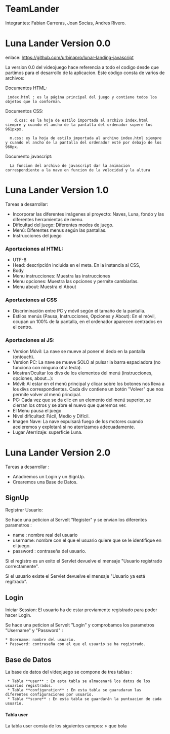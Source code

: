 # TeamLander
Integrantes: Fabian Carreras, Joan Socias, Andres Rivero.

# Luna Lander Version 0.0
enlace: https://github.com/urbinapro/lunar-landing-javascript

La version 0.0 del videojuego hace referencia a todo el codigo desde que partimos para el desarrollo de la aplicacion.
Este código consta de varios de archivos:
 
 Documentos HTML:
  
     index.html : es la página principal del juego y contiene todos los objetos que lo conforman.
    
  Documentos CSS:
  
 	    d.css: es la hoja de estilo importada al archivo index.html siempre y cuando el ancho de la pantalla del ordenador supere los           961pxpx.
      
      m.css: es la hoja de estilo importada al archivo index.html siempre y cuando el ancho de la pantalla del ordenador esté por debajo de los 960px.
   Documento javascript:
      
      La funcion del archivo de javascript dar la animacion correspondiente a la nave en funcion de la velocidad y la altura



# Luna Lander Version 1.0

Tareas a desarrollar:

* Incorporar las diferentes imágenes al proyecto: Naves, Luna, fondo y las diferentes herramientas de menu.
* Dificultad del juego: Diferentes modos de juego.
* Menú: Diferentes menus según las pantallas.
* Instrucciones del juego


### Aportaciones al HTML:
* UTF-8
* Head: descripción incluida en el meta. En la instancia al CSS,  
* Body
* Menu instrucciones: Muestra las instrucciones
* Menu opciones: Muestra las opciones y permite cambiarlas.
* Menu about: Muestra el About

### Aportaciones al CSS
* Discriminación entre PC y móvil según el tamaño de la pantalla.
* Estilos menús (Pausa, Instrucciones, Opciones y About): En el móvil, ocupan un 100% de la pantalla, en el ordenador aparecen centrados en el centro.

### Aportaciones al JS:
* Version Móvil: La nave se mueve al poner el dedo en la pantalla (ontouch).
* Version PC: La nave se mueve SOLO al pulsar la barra espaciadora (no funciona con ninguna otra tecla).
* Mostrar/Ocultar los divs de los elementos del menú (instrucciones, opciones, about...):
* Móvil: Al estar en el menú principal y clicar sobre los botones nos lleva a los divs correspondientes. Cada div contiene un botón "Volver" que nos permite volver al menú principal.
* PC: Cada vez que se da clic en un elemento del menú superior, se cierran los otros y se abre el nuevo que queremos ver. 
* El Menu pausa el juego
* Nivel dificultad: Fácil, Medio y Difícil.
* Imagen Nave: La nave expulsará fuego de los motores cuando aceleremos y explotará si no aterrizamos adecuadamente.
* Lugar Aterrizaje: superficie Luna.

# Luna Lander Version 2.0
 Tareas a desarrollar : 

* Añadiremos un Login y un SignUp.
* Crearemos una Base de Datos.

## SignUp

Registrar Usuario:
 
 Se hace una peticion al Servelt "Register" y se envian los diferentes parametros :
  
   * name : nombre real del usuario
   * username: nombre con el que el usuario quiere que se le identifique en el juego.
   * password : contraseña del usuario.
  
  Si el registro es un exito el Servlet devuelve el mensaje "Usuario registrado correctamente".
  
  Si el usuario existe el Servlet devuelve el mensaje "Usuario ya está regitrado".
  
  ## Login
  
  Iniciar Session: El usuario ha de estar previamente registrado para poder hacer Login. 
  
  Se hace una peticion al Servelt "Login" y comprobamos los parametros "Username" y "Password" :
   
    * Username: nombre del usuario.
    * Password: contraseña con el que el usuario se ha registrado.
    
   ## Base de Datos
   
   La base de datos del videojuego se compone de tres tablas :
     
     * Tabla **user** : En esta tabla se almacenará los datos de los usuarios registrados.
     * Tabla **configuration** : En esta tabla se guaradaran las diferentes configuraciones por usuario.
     * Tabla **score** : En esta tabla se guardarán la puntuacion de cada usuario.
  
  #### Tabla user ####
  La tabla user consta de los siguientes campos:
     > que bola






